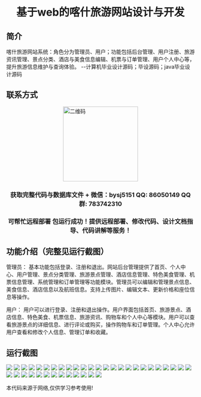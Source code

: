 <p><h1 align="center">基于web的喀什旅游网站设计与开发</h1></p>

## 简介
喀什旅游网站系统：角色分为管理员、用户；功能包括后台管理、用户注册、旅游资讯管理、景点分类、酒店与美食信息编辑、机票与订单管理、用户个人中心等，提升旅游信息维护与查询体验。    --计算机毕业设计源码；毕设源码；java毕业设计源码


## 联系方式
<img src="https://bs-1329754181.cos.ap-shanghai.myqcloud.com/wx.jpg" alt="二维码" style="display: block; margin: 0 auto;" width="200px">
<p><h3 align="center">获取完整代码与数据库文件 + 微信：bysj5151 QQ: 86050149 QQ群: 783742310</h3></p>
<p><h3 align="center">可帮忙远程部署 包运行成功！提供远程部署、修改代码、设计文档指导、代码讲解等服务！</h3></p>

## 功能介绍（完整见运行截图）
管理员： 基本功能包括登录、注册和退出。网站后台管理提供了首页、个人中心、用户管理、景点分类管理、旅游景点管理、酒店信息管理、特色美食管理、机票信息管理、系统管理和订单管理等功能模块。管理员可以编辑和管理景点信息、美食信息、酒店信息以及航班信息。支持上传图片、编辑文本、更新价格和座位信息等操作。

用户： 用户可以进行登录、注册和退出操作。用户界面包括首页、旅游景点、酒店信息、特色美食、机票信息、旅游资讯、购物车和个人中心等模块。用户可以查看旅游景点的详细信息、进行评论或购买，操作购物车和订单管理。个人中心允许用户查看和修改个人信息、管理订单和收藏。


## 运行截图
![](https://bs-1329754181.cos.ap-shanghai.myqcloud.com/spring/KashgarTourismWebsiteDesignAndDevelopment/img/001.jpg)
![](https://bs-1329754181.cos.ap-shanghai.myqcloud.com/spring/KashgarTourismWebsiteDesignAndDevelopment/img/002.jpg)
![](https://bs-1329754181.cos.ap-shanghai.myqcloud.com/spring/KashgarTourismWebsiteDesignAndDevelopment/img/003.jpg)
![](https://bs-1329754181.cos.ap-shanghai.myqcloud.com/spring/KashgarTourismWebsiteDesignAndDevelopment/img/004.jpg)
![](https://bs-1329754181.cos.ap-shanghai.myqcloud.com/spring/KashgarTourismWebsiteDesignAndDevelopment/img/005.jpg)
![](https://bs-1329754181.cos.ap-shanghai.myqcloud.com/spring/KashgarTourismWebsiteDesignAndDevelopment/img/006.jpg)
![](https://bs-1329754181.cos.ap-shanghai.myqcloud.com/spring/KashgarTourismWebsiteDesignAndDevelopment/img/007.jpg)
![](https://bs-1329754181.cos.ap-shanghai.myqcloud.com/spring/KashgarTourismWebsiteDesignAndDevelopment/img/008.jpg)
![](https://bs-1329754181.cos.ap-shanghai.myqcloud.com/spring/KashgarTourismWebsiteDesignAndDevelopment/img/009.jpg)
![](https://bs-1329754181.cos.ap-shanghai.myqcloud.com/spring/KashgarTourismWebsiteDesignAndDevelopment/img/010.jpg)
![](https://bs-1329754181.cos.ap-shanghai.myqcloud.com/spring/KashgarTourismWebsiteDesignAndDevelopment/img/011.jpg)
![](https://bs-1329754181.cos.ap-shanghai.myqcloud.com/spring/KashgarTourismWebsiteDesignAndDevelopment/img/012.jpg)
![](https://bs-1329754181.cos.ap-shanghai.myqcloud.com/spring/KashgarTourismWebsiteDesignAndDevelopment/img/013.jpg)
![](https://bs-1329754181.cos.ap-shanghai.myqcloud.com/spring/KashgarTourismWebsiteDesignAndDevelopment/img/014.jpg)
![](https://bs-1329754181.cos.ap-shanghai.myqcloud.com/spring/KashgarTourismWebsiteDesignAndDevelopment/img/015.jpg)
![](https://bs-1329754181.cos.ap-shanghai.myqcloud.com/spring/KashgarTourismWebsiteDesignAndDevelopment/img/016.jpg)
![](https://bs-1329754181.cos.ap-shanghai.myqcloud.com/spring/KashgarTourismWebsiteDesignAndDevelopment/img/017.jpg)
![](https://bs-1329754181.cos.ap-shanghai.myqcloud.com/spring/KashgarTourismWebsiteDesignAndDevelopment/img/018.jpg)
![](https://bs-1329754181.cos.ap-shanghai.myqcloud.com/spring/KashgarTourismWebsiteDesignAndDevelopment/img/019.jpg)
![](https://bs-1329754181.cos.ap-shanghai.myqcloud.com/spring/KashgarTourismWebsiteDesignAndDevelopment/img/020.jpg)
![](https://bs-1329754181.cos.ap-shanghai.myqcloud.com/spring/KashgarTourismWebsiteDesignAndDevelopment/img/021.jpg)
![](https://bs-1329754181.cos.ap-shanghai.myqcloud.com/spring/KashgarTourismWebsiteDesignAndDevelopment/img/022.jpg)
![](https://bs-1329754181.cos.ap-shanghai.myqcloud.com/spring/KashgarTourismWebsiteDesignAndDevelopment/img/023.jpg)
![](https://bs-1329754181.cos.ap-shanghai.myqcloud.com/spring/KashgarTourismWebsiteDesignAndDevelopment/img/024.jpg)
![](https://bs-1329754181.cos.ap-shanghai.myqcloud.com/spring/KashgarTourismWebsiteDesignAndDevelopment/img/025.jpg)
![](https://bs-1329754181.cos.ap-shanghai.myqcloud.com/spring/KashgarTourismWebsiteDesignAndDevelopment/img/026.jpg)
![](https://bs-1329754181.cos.ap-shanghai.myqcloud.com/spring/KashgarTourismWebsiteDesignAndDevelopment/img/027.jpg)
![](https://bs-1329754181.cos.ap-shanghai.myqcloud.com/spring/KashgarTourismWebsiteDesignAndDevelopment/img/028.jpg)
![](https://bs-1329754181.cos.ap-shanghai.myqcloud.com/spring/KashgarTourismWebsiteDesignAndDevelopment/img/029.jpg)
![](https://bs-1329754181.cos.ap-shanghai.myqcloud.com/spring/KashgarTourismWebsiteDesignAndDevelopment/img/030.jpg)
![](https://bs-1329754181.cos.ap-shanghai.myqcloud.com/spring/KashgarTourismWebsiteDesignAndDevelopment/img/031.jpg)
![](https://bs-1329754181.cos.ap-shanghai.myqcloud.com/spring/KashgarTourismWebsiteDesignAndDevelopment/img/032.jpg)
![](https://bs-1329754181.cos.ap-shanghai.myqcloud.com/spring/KashgarTourismWebsiteDesignAndDevelopment/img/033.jpg)
![](https://bs-1329754181.cos.ap-shanghai.myqcloud.com/spring/KashgarTourismWebsiteDesignAndDevelopment/img/034.jpg)
![](https://bs-1329754181.cos.ap-shanghai.myqcloud.com/spring/KashgarTourismWebsiteDesignAndDevelopment/img/035.jpg)
![](https://bs-1329754181.cos.ap-shanghai.myqcloud.com/spring/KashgarTourismWebsiteDesignAndDevelopment/img/036.jpg)
![](https://bs-1329754181.cos.ap-shanghai.myqcloud.com/spring/KashgarTourismWebsiteDesignAndDevelopment/img/037.jpg)
![](https://bs-1329754181.cos.ap-shanghai.myqcloud.com/spring/KashgarTourismWebsiteDesignAndDevelopment/img/038.jpg)

<p>本代码来源于网络,仅供学习参考使用!</p>
